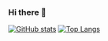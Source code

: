 ### Hi there 👋

[![GitHub stats](https://github-readme-stats.vercel.app/api?username=FCodeDev&count_private=true&show_icons=true&theme=buefy)](https://github.com/FCodeDev)
[![Top Langs](https://github-readme-stats.vercel.app/api/top-langs/?username=FCodeDev&layout=compact&theme=buefy)](https://github.com/FCodeDev)


<!--
**FCodeDev/FCodeDev** is a ✨ _special_ ✨ repository because its `README.md` (this file) appears on your GitHub profile.

Here are some ideas to get you started:

- 🔭 I’m currently working on ...
- 🌱 I’m currently learning ...
- 👯 I’m looking to collaborate on ...
- 🤔 I’m looking for help with ...
- 💬 Ask me about ...
- 📫 How to reach me: ...
- 😄 Pronouns: ...
- ⚡ Fun fact: ...
-->
